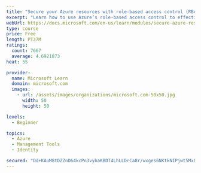 ```yaml
---
title: "Secure your Azure resources with role-based access control (RBAC)"
excerpt: "Learn how to use Azure’s role-based access control to effectively manage your team’s access to Azure resources."
webUrl: https://docs.microsoft.com/en-us/learn/modules/secure-azure-resources-with-rbac/
type: course
price: Free
length: PT37M
ratings:
  count: 7667
  average: 4.6921873
heat: 55

provider:
  name: Microsoft Learn
  domain: microsoft.com
  images:
    - url: /assets/images/organizations/microsoft.com-50x50.jpg
      width: 50
      height: 50

levels:
  - Beginner

topics:
  - Azure
  - Management Tools
  - Identity

secured: "Dd+KAuM8tDZZnD64kcPn3vybaKBDT4LhLLDrCa8r/wxges6NKtkNIPjwt5MxOZaBNWybwVFMCy4NDY1VP+0GF9+jnKIIPdBAl6ou65dfsTneYHrcWZPlWt6DpjYZHmm2w6TgCHda88PNfr6HE29HIt7PXRqtmJ733jOtlFx5j/bV23mexDvCmTYV9W2x1PKewzGvq5bu0O7AflDNTbaWFcJKX1Ab1QT3fol3k0+89j7ZSlodt+Qvu6fssHdx6dKXofY+lvxXcX9IjfSqmW97LZ1X5AbtGxcJpCkw6kRvwt7qpYhv9hsP2HKDrWU2Sh5afKPuUs8+pbIL7UQYTJurFwoM+/iaZ0wiRsbOY2Wdxrk9+IvWWrSekGkbtMSHcoWtGUbx6KXnZT8Q6KI8l3I1qyY/3OX7AQ56/ffutAm30FE=;FiBLEhmHRf5yrFLavbwX2g=="
---
```


